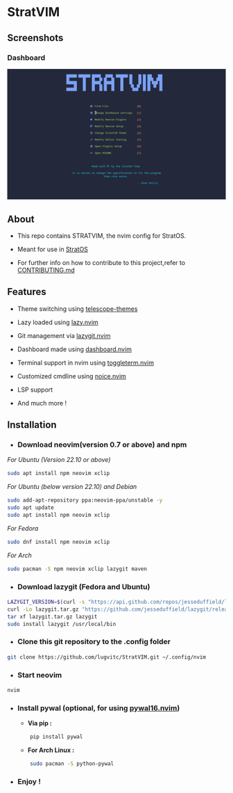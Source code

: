 <p align='center'>
<!-- Put the new logo of StratOS here -->
</p>

# StratVIM

## Screenshots

### Dashboard
<img src="images/STRATVIM.png">

## About

- This repo contains STRATVIM, the nvim config for StratOS.

- Meant for use in [StratOS](https://github.com/StratOS-Linux/LUG_custom_distro)

- For further info on how to contribute to this project,refer to [CONTRIBUTING.md](CONTRIBUTING.md)



## Features

- Theme switching using [telescope-themes](https://github.com/andrew-george/telescope-themes)

- Lazy loaded using [lazy.nvim](https://github.com/folke/lazy.nvim)

- Git management via [lazygit.nvim](https://github.com/kdheepak/lazygit.nvim)

- Dashboard made using [dashboard.nvim](https://github.com/nvimdev/dashboard-nvim)

- Terminal support in nvim using [toggleterm.nvim](https://github.com/akinsho/toggleterm.nvim)

- Customized cmdline using [noice.nvim](https://github.com/folke/noice.nvim) 

- LSP support

- And much more !

## Installation

- ### Download neovim(version 0.7 or above) and npm
*For Ubuntu (Version 22.10 or above)*

```bash
sudo apt install npm neovim xclip
```
*For Ubuntu (below version 22.10) and Debian*

```bash
sudo add-apt-repository ppa:neovim-ppa/unstable -y
sudo apt update
sudo apt install npm neovim xclip
```
*For Fedora*
```bash
sudo dnf install npm neovim xclip
```

*For Arch*
```bash
sudo pacman -S npm neovim xclip lazygit maven
```
- ### Download lazygit (Fedora and Ubuntu)

```bash
LAZYGIT_VERSION=$(curl -s "https://api.github.com/repos/jesseduffield/lazygit/releases/latest" | grep -Po '"tag_name": "v\K[^"]*')
curl -Lo lazygit.tar.gz "https://github.com/jesseduffield/lazygit/releases/latest/download/lazygit_${LAZYGIT_VERSION}_Linux_x86_64.tar.gz"
tar xf lazygit.tar.gz lazygit
sudo install lazygit /usr/local/bin
```

- ### Clone this git repository to the .config folder

```bash
git clone https://github.com/lugvitc/StratVIM.git ~/.config/nvim
```
- ### Start neovim

```bash
nvim
```

- ### Install pywal (optional, for using [pywal16.nvim](https://github.com/uZer/pywal16.nvim))

    - **Via pip :** 
    ```bash
        pip install pywal
   ```
   - **For Arch Linux :**
   ```bash
       sudo pacman -S python-pywal
   ```

- ### Enjoy !
